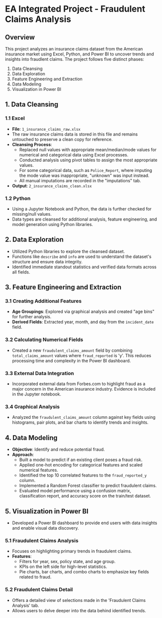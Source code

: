 # EA Integrated Project - Fraudulent Claims Analysis

## Overview

This project analyzes an insurance claims dataset from the American insurance market using Excel, Python, and Power BI to uncover trends and insights into fraudlent claims. The project follows five distinct phases:

1. Data Cleansing
2. Data Exploration
3. Feature Engineering and Extraction
4. Data Modeling
5. Visualization in Power BI

## 1. Data Cleansing

### 1.1 Excel

- **File**: `1_insurance_claims_raw.xlsx`
- The raw insurance claims data is stored in this file and remains untouched to preserve a clean copy for reference.
- **Cleansing Process**:
  - Replaced null values with appropriate mean/median/mode values for numerical and categorical data using Excel processes.
  - Conducted analysis using pivot tables to assign the most appropriate values.
  - For some categorical data, such as `Police_Report`, where imputing the mode value was inappropriate, "unknown" was input instead.
  - All manual imputations are recorded in the "imputations" tab.
- **Output**: `2_insurance_claims_clean.xlsx`

### 1.2 Python

- Using a Jupyter Notebook and Python, the data is further checked for missing/null values.
- Data types are cleansed for additional analysis, feature engineering, and model generation using Python libraries.

## 2. Data Exploration

- Utilized Python libraries to explore the cleansed dataset.
- Functions like `describe` and `info` are used to understand the dataset's structure and ensure data integrity.
- Identified immediate standout statistics and verified data formats across all fields.

## 3. Feature Engineering and Extraction

### 3.1 Creating Additional Features

- **Age Groupings**: Explored via graphical analysis and created "age bins" for further analysis.
- **Derived Fields**: Extracted year, month, and day from the `incident_date` field.

### 3.2 Calculating Numerical Fields

- Created a new `fraudulent_claims_amount` field by combining `total_claims_amount` values where `fraud_reported` is 'y'. This reduces processing time and complexity in the Power BI dashboard.

### 3.3 External Data Integration

- Incorporated external data from Forbes.com to highlight fraud as a major concern in the American insurance industry. Evidence is included in the Jupyter notebook.

### 3.4 Graphical Analysis

- Analyzed the `fraudulent_claims_amount` column against key fields using histograms, pair plots, and bar charts to identify trends and insights.

## 4. Data Modeling

- **Objective**: Identify and reduce potential fraud.
- **Approach**:
  - Built a model to predict if an existing client poses a fraud risk.
  - Applied one-hot encoding for categorical features and scaled numerical features.
  - Identified the top 10 correlated features to the `fraud_reported_y` column.
  - Implemented a Random Forest classifier to predict fraudulent claims.
  - Evaluated model performance using a confusion matrix, classification report, and accuracy score on the train/test dataset.

## 5. Visualization in Power BI

- Developed a Power BI dashboard to provide end users with data insights and enable visual data discovery.

### 5.1 Fraudulent Claims Analysis

- Focuses on highlighting primary trends in fraudulent claims.
- **Features**:
  - Filters for year, sex, policy state, and age group.
  - KPIs on the left side for high-level statistics.
  - Pie charts, bar charts, and combo charts to emphasize key fields related to fraud.

### 5.2 Fraudulent Claims Detail

- Offers a detailed view of selections made in the 'Fraudulent Claims Analysis' tab.
- Allows users to delve deeper into the data behind identified trends.
